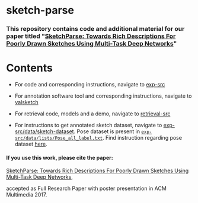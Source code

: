 # sketch-parse

### This repository contains code and additional material for our paper titled "[SketchParse: Towards Rich Descriptions For Poorly Drawn Sketches Using Multi-Task Deep Networks](https://arxiv.org/pdf/1709.01295)"

# Contents
* For code and corresponding instructions, navigate to [exp-src](https://github.com/val-iisc/sketch-parse/tree/master/exp-src)

* For annotation software tool and corresponding instructions, navigate to [valsketch](https://github.com/val-iisc/sketch-parse/tree/master/valsketch)

* For retrieval code, models and a demo, navigate to [retrieval-src](https://github.com/val-iisc/sketch-parse/tree/master/retrieval-src)

* For instructions to get annotated sketch dataset, navigate to [exp-src/data/sketch-dataset](https://github.com/val-iisc/sketch-parse/tree/master/exp-src/data/sketch-dataset). Pose dataset is present in [`exp-src/data/lists/Pose_all_label.txt`](https://github.com/val-iisc/sketch-parse/blob/master/exp-src/data/lists/Pose_all_label.txt). Find instruction regarding pose dataset [here](https://github.com/val-iisc/sketch-parse/tree/master/exp-src/data/lists).



#### If you use this work, please cite the paper:

[SketchParse: Towards Rich Descriptions For Poorly Drawn Sketches Using Multi-Task Deep Networks](https://arxiv.org/pdf/1709.01295), 

accepted as Full Research Paper with poster presentation in ACM Multimedia 2017.
